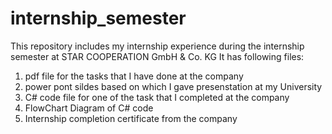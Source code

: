 # internship_semester

This repository includes my internship experience during the internship semester at STAR COOPERATION GmbH & Co. KG
It has following files:

  1) pdf file for the tasks that I have done at the company
  2) power pont sildes based on which I gave presenstation at my University
  3) C# code file for one of the task that I completed at the company
  4) FlowChart Diagram of C# code
  5) Internship completion certificate from the company
